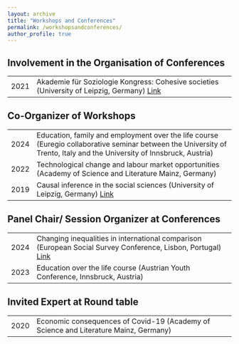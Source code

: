 ```yaml
---
layout: archive
title: "Workshops and Conferences"
permalink: /workshopsandconferences/
author_profile: true
---
```



## Involvement in the Organisation of Conferences

<table>
<tbody>
   <tr>
 <td width = "10%">2021</td>
 <td>Akademie für Soziologie Kongress: Cohesive societies (University of Leipzig, Germany)
   <a href = "https://cohesivesocieties.net/">Link</a></td>
 </tr>
</tbody>
</table>

## Co-Organizer of Workshops
<table>
<tbody>
     <tr>
 <td width = "10%">2024</td>
 <td>Education, family and employment over the life course  (Euregio collaborative seminar between the University of Trento, Italy and the University of Innsbruck, Austria) </td>
 </tr>
  <tr>
 <td width = "10%">2022</td>
 <td>Technological change and labour market opportunities (Academy of Science and Literature Mainz, Germany) </td>
 </tr>
    <tr>
 <td width = "10%">2019</td>
 <td>Causal inference in the social sciences (University of Leipzig, Germany)
   <a href = "https://home.uni-leipzig.de/~causality/">Link</a></td>
 </tr>
</tbody>
</table>

## Panel Chair/ Session Organizer at Conferences
<table>
<tbody>
    <tr>
 <td width = "10%">2024</td>
 <td>Changing inequalities in international comparison (European Social Survey Conference, Lisbon, Portugal)
       <a href = "https://home.uni-leipzig.de/~causality/](https://www.europeansocialsurvey.org/about/ess-conference/5th-international-ess-conference">Link</a></td>
 </tr>
  <tr>
 <td width = "10%">2023</td>
 <td>Education over the life course (Austrian Youth Conference, Innsbruck, Austria)</td>
 </tr>  
</tbody>
</table>


## Invited Expert at Round table
<table>
<tbody>
  <tr>
 <td width = "10%">2020</td>
 <td>Economic consequences of Covid-19 (Academy of Science and Literature Mainz, Germany)</td>
 </tr>  
</tbody>
</table>
